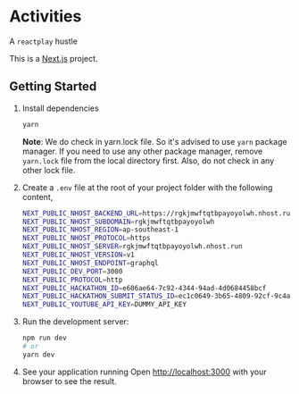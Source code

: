 # Activities

A `reactplay` hustle

This is a [Next.js](https://nextjs.org/) project.

## Getting Started

1. Install dependencies
   ```bash
   yarn
   ```
   **Note**: We do check in yarn.lock file. So it's advised to use `yarn` package manager. If you need to use any other package manager, remove `yarn.lock` file from the local directory first. Also, do not check in any other lock file.
2. Create a `.env` file at the root of your project folder with the following content,

   ```bash
   NEXT_PUBLIC_NHOST_BACKEND_URL=https://rgkjmwftqtbpayoyolwh.nhost.run
   NEXT_PUBLIC_NHOST_SUBDOMAIN=rgkjmwftqtbpayoyolwh
   NEXT_PUBLIC_NHOST_REGION=ap-southeast-1
   NEXT_PUBLIC_NHOST_PROTOCOL=https
   NEXT_PUBLIC_NHOST_SERVER=rgkjmwftqtbpayoyolwh.nhost.run
   NEXT_PUBLIC_NHOST_VERSION=v1
   NEXT_PUBLIC_NHOST_ENDPOINT=graphql
   NEXT_PUBLIC_DEV_PORT=3000
   NEXT_PUBLIC_PROTOCOL=http
   NEXT_PUBLIC_HACKATHON_ID=e606ae64-7c92-4344-94ad-4d0684458bcf
   NEXT_PUBLIC_HACKATHON_SUBMIT_STATUS_ID=ec1c0649-3b65-4809-92cf-9c4a6abdff1b
   NEXT_PUBLIC_YOUTUBE_API_KEY=DUMMY_API_KEY
   ```

3. Run the development server:

   ```bash
   npm run dev
   # or
   yarn dev
   ```

4. See your application running
   Open [http://localhost:3000](http://localhost:3000) with your browser to see the result.
